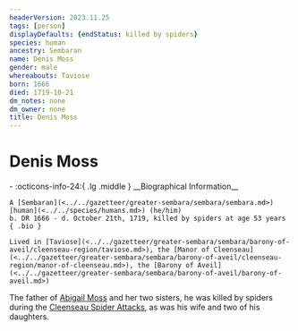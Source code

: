 ```yaml
---
headerVersion: 2023.11.25
tags: [person]
displayDefaults: {endStatus: killed by spiders}
species: human
ancestry: Sembaran
name: Denis Moss
gender: male
whereabouts: Taviose
born: 1666
died: 1719-10-21
dm_notes: none
dm_owner: none
title: Denis Moss
---
```

# Denis Moss
<div class="grid cards ext-narrow-margin ext-one-column" markdown>
- :octicons-info-24:{ .lg .middle } __Biographical Information__

    A [Sembaran](<../../gazetteer/greater-sembara/sembara/sembara.md>) [human](<../../species/humans.md>) (he/him)  
    b. DR 1666 - d. October 21th, 1719, killed by spiders at age 53 years  
    { .bio }

    Lived in [Taviose](<../../gazetteer/greater-sembara/sembara/barony-of-aveil/cleenseau-region/taviose.md>), the [Manor of Cleenseau](<../../gazetteer/greater-sembara/sembara/barony-of-aveil/cleenseau-region/manor-of-cleenseau.md>), the [Barony of Aveil](<../../gazetteer/greater-sembara/sembara/barony-of-aveil/barony-of-aveil.md>)
</div>


The father of [Abigail Moss](<./abigail-moss.md>) and her two sisters, he was killed by spiders during the [Cleenseau Spider Attacks](<../../events/1700s/1719/10/cleenseau-spider-attacks.md>), as was his wife and two of his daughters. 